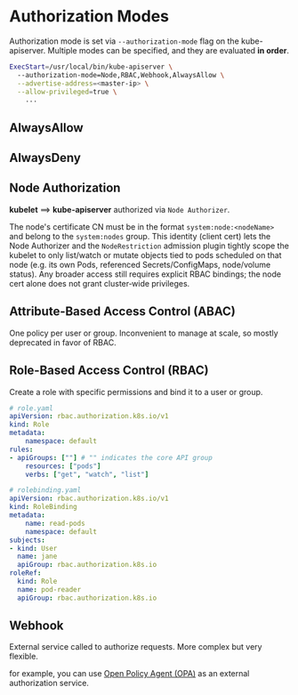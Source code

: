 # Authorization Modes

Authorization mode is set via `--authorization-mode` flag on the kube-apiserver. Multiple modes can be specified, and they are evaluated **in order**.

```sh
ExecStart=/usr/local/bin/kube-apiserver \
  --authorization-mode=Node,RBAC,Webhook,AlwaysAllow \
  --advertise-address=<master-ip> \
  --allow-privileged=true \
    ...
```

## AlwaysAllow

## AlwaysDeny

## Node Authorization

**kubelet** ==> **kube-apiserver** authorized via `Node Authorizer`.

The node's certificate CN must be in the format `system:node:<nodeName>` and belong to the `system:nodes` group. This identity (client cert) lets the Node Authorizer and the `NodeRestriction` admission plugin tightly scope the kubelet to only list/watch or mutate objects tied to pods scheduled on that node (e.g. its own Pods, referenced Secrets/ConfigMaps, node/volume status). Any broader access still requires explicit RBAC bindings; the node cert alone does not grant cluster‑wide privileges.

## Attribute-Based Access Control (ABAC)

One policy per user or group. Inconvenient to manage at scale, so mostly deprecated in favor of RBAC.


## Role-Based Access Control (RBAC)

Create a role with specific permissions and bind it to a user or group.

```yaml
# role.yaml
apiVersion: rbac.authorization.k8s.io/v1
kind: Role
metadata:
    namespace: default
rules:
- apiGroups: [""] # "" indicates the core API group
    resources: ["pods"]
    verbs: ["get", "watch", "list"]
```

```yaml
# rolebinding.yaml
apiVersion: rbac.authorization.k8s.io/v1
kind: RoleBinding
metadata:
    name: read-pods
    namespace: default
subjects:
- kind: User
  name: jane
  apiGroup: rbac.authorization.k8s.io
roleRef:
  kind: Role
  name: pod-reader
  apiGroup: rbac.authorization.k8s.io
```


## Webhook
External service called to authorize requests. More complex but very flexible.

for example, you can use [Open Policy Agent (OPA)](https://www.openpolicyagent.org/) as an external authorization service.